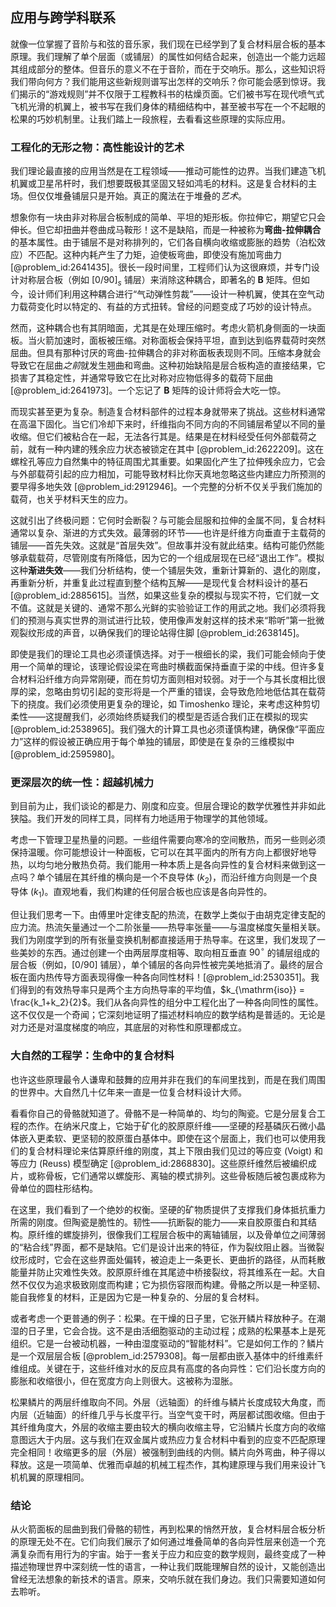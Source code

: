 ## 应用与跨学科联系

就像一位掌握了音阶与和弦的音乐家，我们现在已经学到了复合材料层合板的基本原理。我们理解了单个层面（或铺层）的属性如何结合起来，创造出一个能力远超其组成部分的整体。但音乐的意义不在于音阶，而在于交响乐。那么，这些知识将我们带向何方？我们能用这些新规则谱写出怎样的交响乐？你可能会感到惊讶。我们揭示的“游戏规则”并不仅限于工程教科书的枯燥页面。它们被书写在现代喷气式飞机光滑的机翼上，被书写在我们身体的精细结构中，甚至被书写在一个不起眼的松果的巧妙机制里。让我们踏上一段旅程，去看看这些原理的实际应用。

### 工程化的无形之物：高性能设计的艺术

我们理论最直接的应用当然是在工程领域——推动可能性的边界。当我们建造飞机机翼或卫星吊杆时，我们想要既极其坚固又轻如鸿毛的材料。这是复合材料的主场。但仅仅堆叠铺层只是开始。真正的魔法在于堆叠的*艺术*。

想象你有一块由非对称层合板制成的简单、平坦的矩形板。你拉伸它，期望它只会伸长。但它却扭曲并卷曲成马鞍形！这不是缺陷，而是一种被称为**弯曲-拉伸耦合**的基本属性。由于铺层不是对称排列的，它们各自横向收缩或膨胀的趋势（泊松效应）不匹配。这种内耗产生了力矩，迫使板弯曲，即使没有施加弯曲力 [@problem_id:2641435]。很长一段时间里，工程师们认为这很麻烦，并专门设计对称层合板（例如 $[0/90]_s$ 铺层）来消除这种耦合，即著名的 $\mathbf{B}$ 矩阵。但如今，设计师们利用这种耦合进行“气动弹性剪裁”——设计一种机翼，使其在空气动力载荷变化时以特定的、有益的方式扭转。曾经的问题变成了巧妙的设计特点。

然而，这种耦合也有其阴暗面，尤其是在处理压缩时。考虑火箭机身侧面的一块面板。当火箭加速时，面板被压缩。对称面板会保持平坦，直到达到临界载荷时突然屈曲。但具有那种讨厌的弯曲-拉伸耦合的非对称面板表现则不同。压缩本身就会导致它在屈曲*之前*就发生翘曲和弯曲。这种初始缺陷是层合板构造的直接结果，它损害了其稳定性，并通常导致它在比对称对应物低得多的载荷下屈曲 [@problem_id:2641973]。一个忘记了 $\mathbf{B}$ 矩阵的设计师将会大吃一惊。

而现实甚至更为复杂。制造复合材料部件的过程本身就带来了挑战。这些材料通常在高温下固化。当它们冷却下来时，纤维指向不同方向的不同铺层希望以不同的量收缩。但它们被粘合在一起，无法各行其是。结果是在材料经受任何外部载荷之前，就有一种内建的残余应力状态被锁定在其中 [@problem_id:2622209]。这在螺栓孔等应力自然集中的特征周围尤其重要。如果固化产生了拉伸残余应力，它会与外部载荷引起的应力相加，可能导致材料比你天真地忽略这些内建应力所预测的要早得多地失效 [@problem_id:2912946]。一个完整的分析不仅关乎我们施加的载荷，也关乎材料天生的应力。

这就引出了终极问题：它何时会断裂？与可能会屈服和拉伸的金属不同，复合材料通常以复杂、渐进的方式失效。最薄弱的环节——也许是纤维方向垂直于主载荷的铺层——首先失效。这就是“首层失效”。但故事并没有就此结束。结构可能仍然能够承载载荷，尽管刚度有所降低，因为它的一个组成层现在已经“退出工作”。模拟这种**渐进失效**——我们分析结构，使一个铺层失效，重新计算新的、退化的刚度，再重新分析，并重复此过程直到整个结构瓦解——是现代复合材料设计的基石 [@problem_id:2885615]。当然，如果这些复杂的模拟与现实不符，它们就一文不值。这就是关键的、通常不那么光鲜的实验验证工作的用武之地。我们必须将我们的预测与真实世界的测试进行比较，使用像声发射这样的技术来“聆听”第一批微观裂纹形成的声音，以确保我们的理论站得住脚 [@problem_id:2638145]。

即使是我们的理论工具也必须谨慎选择。对于一根细长的梁，我们可能会倾向于使用一个简单的理论，该理论假设梁在弯曲时横截面保持垂直于梁的中线。但许多复合材料沿纤维方向异常刚硬，而在剪切方面则相对较弱。对于一个与其长度相比很厚的梁，忽略由剪切引起的变形将是一个严重的错误，会导致危险地低估其在载荷下的挠度。我们必须使用更复杂的理论，如 Timoshenko 理论，来考虑这种剪切柔性——这提醒我们，必须始终质疑我们的模型是否适合我们正在模拟的现实 [@problem_id:2538965]。我们强大的计算工具也必须谨慎构建，确保像“平面应力”这样的假设被正确应用于每个单独的铺层，即使是在复杂的三维模拟中 [@problem_id:2595980]。

### 更深层次的统一性：超越机械力

到目前为止，我们谈论的都是力、刚度和应变。但层合理论的数学优雅性并非如此狭隘。我们开发的同样工具，同样有力地适用于物理学的其他领域。

考虑一下管理卫星热量的问题。一些组件需要向寒冷的空间散热，而另一些则必须保持温暖。你可能想设计一种面板，它可以在其平面内的所有方向上都很好地导热，以均匀地分散热负荷。我们能用一种本质上是各向异性的复合材料来做到这一点吗？单个铺层在其纤维的横向是一个不良导体 ($k_2$)，而沿纤维方向则是一个良导体 ($k_1$)。直观地看，我们构建的任何层合板也应该是各向异性的。

但让我们思考一下。由傅里叶定律支配的热流，在数学上类似于由胡克定律支配的应力流。热流矢量通过一个二阶张量——热导率张量——与温度梯度矢量相关联。我们为刚度学到的所有张量变换机制都直接适用于热导率。在这里，我们发现了一些美妙的东西。通过创建一个由两层厚度相等、取向相互垂直 $90^\circ$ 的铺层组成的层合板（例如，$[0/90]$ 铺层），单个铺层的各向异性被完美地抵消了。最终的层合板在面内热传导方面表现得像一种各向同性材料！[@problem_id:2530351]。我们得到的有效热导率只是两个主方向热导率的平均值，$k_{\mathrm{iso}} = \frac{k_1+k_2}{2}$。我们从各向异性的组分中工程化出了一种各向同性的属性。这不仅仅是一个奇闻；它深刻地证明了描述材料响应的数学结构是普适的。无论是对力还是对温度梯度的响应，其底层的对称性和原理都成立。

### 大自然的工程学：生命中的复合材料

也许这些原理最令人谦卑和鼓舞的应用并非在我们的车间里找到，而是在我们周围的世界中。大自然几十亿年来一直是一位复合材料设计大师。

看看你自己的骨骼就知道了。骨骼不是一种简单的、均匀的陶瓷。它是分层复合工程的杰作。在纳米尺度上，它始于矿化的胶原原纤维——坚硬的羟基磷灰石微小晶体嵌入更柔软、更坚韧的胶原蛋白基体中。即使在这个层面上，我们也可以使用我们的复合材料理论来估算原纤维的刚度，其上下限由我们见过的等应变 (Voigt) 和等应力 (Reuss) 模型确定 [@problem_id:2868830]。这些原纤维然后被编织成片，或称骨板，它们通常以螺旋形、离轴的模式排列。这些骨板随后被包裹成称为骨单位的圆柱形结构。

在这里，我们看到了一个绝妙的权衡。坚硬的矿物质提供了支撑我们身体抵抗重力所需的刚度。但陶瓷是脆性的。韧性——抗断裂的能力——来自胶原蛋白和其结构。原纤维的螺旋排列，很像我们工程层合板中的离轴铺层，以及骨单位之间薄弱的“粘合线”界面，都不是缺陷。它们是设计出来的特征，作为裂纹阻止器。当微裂纹形成时，它会在这些界面处偏转，被迫走上一条更长、更曲折的路径，从而耗散能量并防止灾难性失效。胶原原纤维在其尾迹中桥接裂纹，将其维系在一起。大自然不仅仅为追求极致刚度而构建；它为损伤容限而构建。骨骼之所以是一种坚韧、能自我修复的材料，正是因为它是一种复杂的、分层的复合材料。

或者考虑一个更普通的例子：松果。在干燥的日子里，它张开鳞片释放种子。在潮湿的日子里，它会合拢。这不是由活细胞驱动的主动过程；成熟的松果基本上是死组织。它是一台被动机器，一种由湿度驱动的“智能材料”。它是如何工作的？鳞片是一个双层层合板 [@problem_id:2579308]。每一层都由嵌入基体中的纤维素纤维组成。关键在于，这些纤维对水的反应具有高度的各向异性：它们沿长度方向的膨胀和收缩很小，但在宽度方向上则很大。这被称为湿胀。

松果鳞片的两层纤维取向不同。外层（远轴面）的纤维与鳞片长度成较大角度，而内层（近轴面）的纤维几乎与长度平行。当空气变干时，两层都试图收缩。但由于其纤维角度大，外层的收缩主要由较大的横向收缩主导，它沿鳞片长度方向的收缩意图远大于内层。这与我们在双金属片或热应力复合材料中看到的应变不匹配原理完全相同！收缩更多的层（外层）被强制到曲线的内侧。鳞片向外弯曲，种子得以释放。这是一项简单、优雅而卓越的机械工程杰作，其构建原理与我们用来设计飞机机翼的原理相同。

### 结论

从火箭面板的屈曲到我们骨骼的韧性，再到松果的悄然开放，复合材料层合板分析的原理无处不在。它们向我们展示了如何通过堆叠简单的各向异性层来创造一个充满复杂而有用行为的宇宙。始于一套关于应力和应变的数学规则，最终变成了一种描述物理世界中深刻统一性的语言，一种让我们既能理解自然的设计，又能创造出曾经无法想象的新技术的语言。原来，交响乐就在我们身边。我们只需要知道如何去聆听。